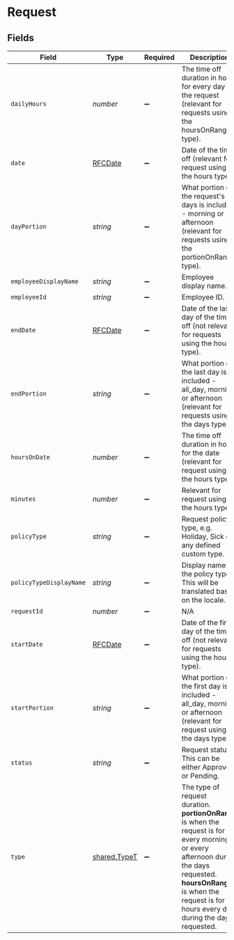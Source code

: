 # Request


## Fields

| Field                                                                                                                                                                                                                                          | Type                                                                                                                                                                                                                                           | Required                                                                                                                                                                                                                                       | Description                                                                                                                                                                                                                                    |
| ---------------------------------------------------------------------------------------------------------------------------------------------------------------------------------------------------------------------------------------------- | ---------------------------------------------------------------------------------------------------------------------------------------------------------------------------------------------------------------------------------------------- | ---------------------------------------------------------------------------------------------------------------------------------------------------------------------------------------------------------------------------------------------- | ---------------------------------------------------------------------------------------------------------------------------------------------------------------------------------------------------------------------------------------------- |
| `dailyHours`                                                                                                                                                                                                                                   | *number*                                                                                                                                                                                                                                       | :heavy_minus_sign:                                                                                                                                                                                                                             | The time off duration in hours for every day in the request (relevant for requests using the hoursOnRange type).                                                                                                                               |
| `date`                                                                                                                                                                                                                                         | [RFCDate](../../types/rfcdate.md)                                                                                                                                                                                                              | :heavy_minus_sign:                                                                                                                                                                                                                             | Date of the time off (relevant for request using the hours type)                                                                                                                                                                               |
| `dayPortion`                                                                                                                                                                                                                                   | *string*                                                                                                                                                                                                                                       | :heavy_minus_sign:                                                                                                                                                                                                                             | What portion of the request's days is included - morning or afternoon (relevant for requests using the portionOnRange type).                                                                                                                   |
| `employeeDisplayName`                                                                                                                                                                                                                          | *string*                                                                                                                                                                                                                                       | :heavy_minus_sign:                                                                                                                                                                                                                             | Employee display name.                                                                                                                                                                                                                         |
| `employeeId`                                                                                                                                                                                                                                   | *string*                                                                                                                                                                                                                                       | :heavy_minus_sign:                                                                                                                                                                                                                             | Employee ID.                                                                                                                                                                                                                                   |
| `endDate`                                                                                                                                                                                                                                      | [RFCDate](../../types/rfcdate.md)                                                                                                                                                                                                              | :heavy_minus_sign:                                                                                                                                                                                                                             | Date of the last day of the time off (not relevant for requests using the hours type).                                                                                                                                                         |
| `endPortion`                                                                                                                                                                                                                                   | *string*                                                                                                                                                                                                                                       | :heavy_minus_sign:                                                                                                                                                                                                                             | What portion of the last day is included - all_day, morning or afternoon (relevant for requests using the days type).                                                                                                                          |
| `hoursOnDate`                                                                                                                                                                                                                                  | *number*                                                                                                                                                                                                                                       | :heavy_minus_sign:                                                                                                                                                                                                                             | The time off duration in hours for the date (relevant for request using the hours type).                                                                                                                                                       |
| `minutes`                                                                                                                                                                                                                                      | *number*                                                                                                                                                                                                                                       | :heavy_minus_sign:                                                                                                                                                                                                                             | Relevant for request using the hours type.                                                                                                                                                                                                     |
| `policyType`                                                                                                                                                                                                                                   | *string*                                                                                                                                                                                                                                       | :heavy_minus_sign:                                                                                                                                                                                                                             | Request policy type, e.g. Holiday, Sick or any defined custom type.                                                                                                                                                                            |
| `policyTypeDisplayName`                                                                                                                                                                                                                        | *string*                                                                                                                                                                                                                                       | :heavy_minus_sign:                                                                                                                                                                                                                             | Display name for the policy type. This will be translated based on the locale.                                                                                                                                                                 |
| `requestId`                                                                                                                                                                                                                                    | *number*                                                                                                                                                                                                                                       | :heavy_minus_sign:                                                                                                                                                                                                                             | N/A                                                                                                                                                                                                                                            |
| `startDate`                                                                                                                                                                                                                                    | [RFCDate](../../types/rfcdate.md)                                                                                                                                                                                                              | :heavy_minus_sign:                                                                                                                                                                                                                             | Date of the first day of the time off (not relevant for requests using the hours type).                                                                                                                                                        |
| `startPortion`                                                                                                                                                                                                                                 | *string*                                                                                                                                                                                                                                       | :heavy_minus_sign:                                                                                                                                                                                                                             | What portion of the first day is included - all_day, morning or afternoon (relevant for request using the days type).                                                                                                                          |
| `status`                                                                                                                                                                                                                                       | *string*                                                                                                                                                                                                                                       | :heavy_minus_sign:                                                                                                                                                                                                                             | Request status. This can be either Approved or Pending.                                                                                                                                                                                        |
| `type`                                                                                                                                                                                                                                         | [shared.TypeT](../../models/shared/typet.md)                                                                                                                                                                                                   | :heavy_minus_sign:                                                                                                                                                                                                                             | The type of request duration.<br> <b>portionOnRange</b> is when the request is for every morning or every afternoon during the days requested.<br> <b>hoursOnRange</b> is when the request is for X hours every day during the days requested. |